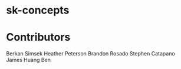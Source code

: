 # sk-concepts<br>
# Contributors<br>
Berkan Simsek
Heather Peterson
Brandon Rosado
Stephen Catapano
James Huang
Ben
